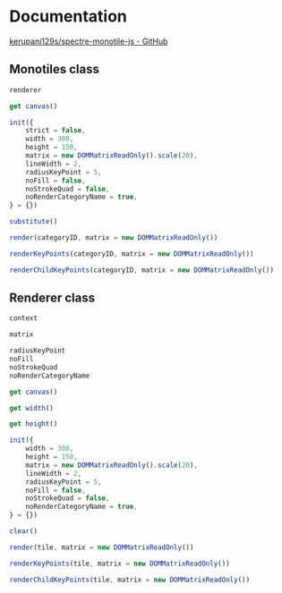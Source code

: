 # Documentation

[kerupani129s/spectre-monotile-js - GitHub](https://github.com/kerupani129s/spectre-monotile-js)

## Monotiles class

```javascript
renderer

get canvas()

init({
	strict = false,
	width = 300,
	height = 150,
	matrix = new DOMMatrixReadOnly().scale(20),
	lineWidth = 2,
	radiusKeyPoint = 5,
	noFill = false,
	noStrokeQuad = false,
	noRenderCategoryName = true,
} = {})

substitute()

render(categoryID, matrix = new DOMMatrixReadOnly())

renderKeyPoints(categoryID, matrix = new DOMMatrixReadOnly())

renderChildKeyPoints(categoryID, matrix = new DOMMatrixReadOnly())
```

## Renderer class

```javascript
context

matrix

radiusKeyPoint
noFill
noStrokeQuad
noRenderCategoryName

get canvas()

get width()

get height()

init({
	width = 300,
	height = 150,
	matrix = new DOMMatrixReadOnly().scale(20),
	lineWidth = 2,
	radiusKeyPoint = 5,
	noFill = false,
	noStrokeQuad = false,
	noRenderCategoryName = true,
} = {})

clear()

render(tile, matrix = new DOMMatrixReadOnly())

renderKeyPoints(tile, matrix = new DOMMatrixReadOnly())

renderChildKeyPoints(tile, matrix = new DOMMatrixReadOnly())
```
